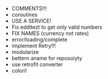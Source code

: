 
- COMMENTS!!!
- coroutines
- USE A SERVICE!
- Fix edditezt to get only valid numbers
- FIX NAMES (currency not rates)
-  error/loading/complete
- implement Retry!!!
- modularize
- bettern aname for reposoiyty
- use retrofit converter
- colori!